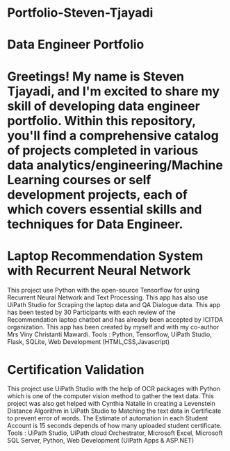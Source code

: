 # Portfolio-Steven-Tjayadi

# Data Engineer Portfolio 

# Greetings! My name is Steven Tjayadi, and I'm excited to share my skill of developing data engineer portfolio. Within this repository, you'll find a comprehensive catalog of projects completed in various data analytics/engineering/Machine Learning courses or self development projects, each of which covers essential skills and techniques for Data Engineer.

# Laptop Recommendation System with Recurrent Neural Network

This project use Python with the open-source Tensorflow for using Recurrent Neural Network and Text Processing. This app has also use UiPath Studio for Scraping the laptop data and QA Dialogue data. This app has been tested by 30 Participants with each review of the Recommendation laptop chatbot and has already been accepted by ICITDA organization. This app has been created by myself and with my co-author Mrs Viny Christanti Mawardi.
Tools : Python, Tensorflow, UiPath Studio, Flask, SQLite, Web Development (HTML,CSS,Javascript)

# Certification Validation

This project use UiPath Studio with the help of OCR packages with Python which is one of the computer vision method to gather the text data. This project was also get helped with Cynthia Natalie in creating a Levenstein Distance Algorithm in UiPath Studio to Matching the text data in Certificate to prevent error of words. The Estimate of automation in each Student Account is 15 seconds depends of how many uploaded student certificate.
Tools : UiPath Studio, UiPath cloud Orchestrator, Microsoft Excel, Microsoft SQL Server, Python, Web Development (UiPath Apps & ASP.NET)



